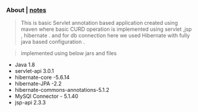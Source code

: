 ### About | [notes](https://github.com/DeepakZunzunkar/Study-Material/blob/master/JAVA/servlet.md)
>This is basic Servlet annotation based application created using maven where basic CURD operation is implemented using servlet ,jsp , hibernate . 
and for db connection here we used Hibernate with fully java based configuration .

>implemented using below jars and files
- Java 1.8
- servlet-api 3.0.1
- hibernate-core -5.6.14
- hibernate-JPA -2.2
- hibernate-commons-annotations-5.1.2
- MySQl Connector - 5.1.40
- jsp-api 2.3.3

